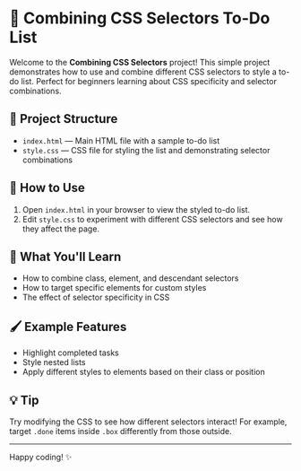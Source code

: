 # 📝 Combining CSS Selectors To-Do List

Welcome to the **Combining CSS Selectors** project! This simple project demonstrates how to use and combine different CSS selectors to style a to-do list. Perfect for beginners learning about CSS specificity and selector combinations.

## 📂 Project Structure

- `index.html` — Main HTML file with a sample to-do list
- `style.css` — CSS file for styling the list and demonstrating selector combinations

## 🚀 How to Use

1. Open `index.html` in your browser to view the styled to-do list.
2. Edit `style.css` to experiment with different CSS selectors and see how they affect the page.

## 🎯 What You'll Learn

- How to combine class, element, and descendant selectors
- How to target specific elements for custom styles
- The effect of selector specificity in CSS

## 🖌️ Example Features

- Highlight completed tasks
- Style nested lists
- Apply different styles to elements based on their class or position

## 💡 Tip

Try modifying the CSS to see how different selectors interact! For example, target `.done` items inside `.box` differently from those outside.

---

Happy coding! ✨
